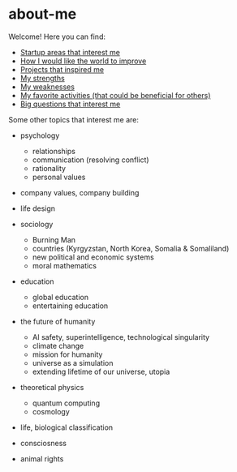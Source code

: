 # about-me

Welcome! Here you can find:
* [Startup areas that interest me](https://github.com/tilek/about-me/blob/updates/startup_areas_that_interest_me.md)
* [How I would like the world to improve](https://github.com/tilek/about-me/blob/updates/world_strategy/how_i_would_like_the_world_to_improve.md)
* [Projects that inspired me](https://github.com/tilek/about-me/blob/updates/my_favorite_projects_by_others.md)
* [My strengths](https://github.com/tilek/about-me/blob/updates/my_strengths.md)
* [My weaknesses](https://github.com/tilek/about-me/blob/updates/my_weaknesses.md)
* [My favorite activities (that could be beneficial for others)](https://github.com/tilek/about-me/blob/updates/my_favorite_activities_altruistic.md)
* [Big questions that interest me](https://github.com/tilek/about-me/blob/updates/big_questions_that_interest_me.md)

Some other topics that interest me are:

- psychology
  - relationships
  - communication (resolving conflict)
  - rationality
  - personal values
- company values, company building
- life design

- sociology
  - Burning Man
  - countries (Kyrgyzstan, North Korea, Somalia & Somaliland)
  - new political and economic systems
  - moral mathematics

- education
  - global education
  - entertaining education

- the future of humanity
  - AI safety, superintelligence, technological singularity
  - climate change
  - mission for humanity
  - universe as a simulation
  - extending lifetime of our universe, utopia

- theoretical physics
  - quantum computing
  - cosmology

- life, biological classification
- consciosness
- animal rights
